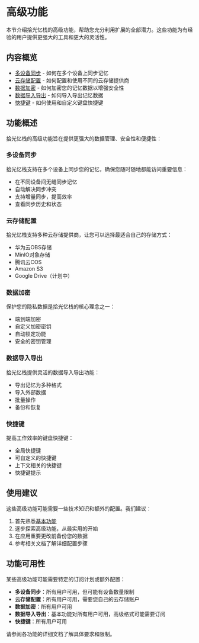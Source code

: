 # 高级功能

本节介绍拾光忆栈的高级功能，帮助您充分利用扩展的全部潜力。这些功能为有经验的用户提供更强大的工具和更大的灵活性。

## 内容概览

- [多设备同步](./multi-device-sync.md) - 如何在多个设备上同步记忆
- [云存储配置](./cloud-storage.md) - 如何配置和使用不同的云存储提供商
- [数据加密](./encryption.md) - 如何加密您的记忆数据以增强安全性
- [数据导入导出](./import-export.md) - 如何导入导出记忆数据
- [快捷键](./shortcuts.md) - 如何使用和自定义键盘快捷键

## 功能概述

拾光忆栈的高级功能旨在提供更强大的数据管理、安全性和便捷性：

### 多设备同步

拾光忆栈支持在多个设备上同步您的记忆，确保您随时随地都能访问重要信息：

- 在不同设备间无缝同步记忆
- 自动解决同步冲突
- 支持增量同步，提高效率
- 查看同步历史和状态

### 云存储配置

拾光忆栈支持多种云存储提供商，让您可以选择最适合自己的存储方式：

- 华为云OBS存储
- MinIO对象存储
- 腾讯云COS
- Amazon S3
- Google Drive（计划中）

### 数据加密

保护您的隐私数据是拾光忆栈的核心理念之一：

- 端到端加密
- 自定义加密密钥
- 自动锁定功能
- 安全的密钥管理

### 数据导入导出

拾光忆栈提供灵活的数据导入导出功能：

- 导出记忆为多种格式
- 导入外部数据
- 批量操作
- 备份和恢复

### 快捷键

提高工作效率的键盘快捷键：

- 全局快捷键
- 可自定义的快捷键
- 上下文相关的快捷键
- 快捷键提示

## 使用建议

这些高级功能可能需要一些技术知识和额外的配置。我们建议：

1. 首先熟悉[基本功能](../basic-features/README.md)
2. 逐步探索高级功能，从最实用的开始
3. 在应用重要更改前备份您的数据
4. 参考相关文档了解详细配置步骤

## 功能可用性

某些高级功能可能需要特定的订阅计划或额外配置：

- **多设备同步**：所有用户可用，但可能有设备数量限制
- **云存储配置**：所有用户可用，需要您自己的云存储账户
- **数据加密**：所有用户可用
- **数据导入导出**：基本功能对所有用户可用，高级格式可能需要订阅
- **快捷键**：所有用户可用

请参阅各功能的详细文档了解具体要求和限制。
